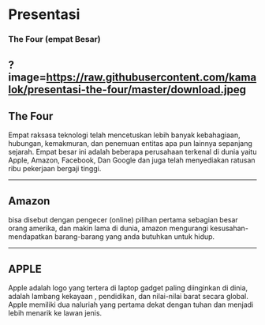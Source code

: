 # Presentasi 
### The Four (empat Besar)
?image=https://raw.githubusercontent.com/kamalok/presentasi-the-four/master/download.jpeg
--- 

## The Four 
Empat raksasa teknologi telah mencetuskan lebih banyak kebahagiaan, hubungan, kemakmuran, 
dan penemuan entitas apa pun lainnya sepanjang sejarah. Empat besar ini adalah beberapa 
perusahaan terkenal di dunia yaitu Apple, Amazon, Facebook, Dan Google dan juga telah 
menyediakan ratusan ribu pekerjaan bergaji tinggi. 

---
## Amazon 
bisa disebut dengan pengecer (online) pilihan pertama sebagian besar orang amerika,
dan makin lama di dunia, amazon mengurangi kesusahan-mendapatkan barang-barang yang anda butuhkan untuk hidup. 

---
## APPLE
Apple adalah logo yang tertera di laptop gadget paling diinginkan di dinia, adalah lambang kekayaan ,
pendidikan, dan nilai-nilai barat secara global. Apple memiliki dua naluriah yang pertama dekat dengan 
tuhan dan menjadi lebih menarik ke lawan jenis. 
